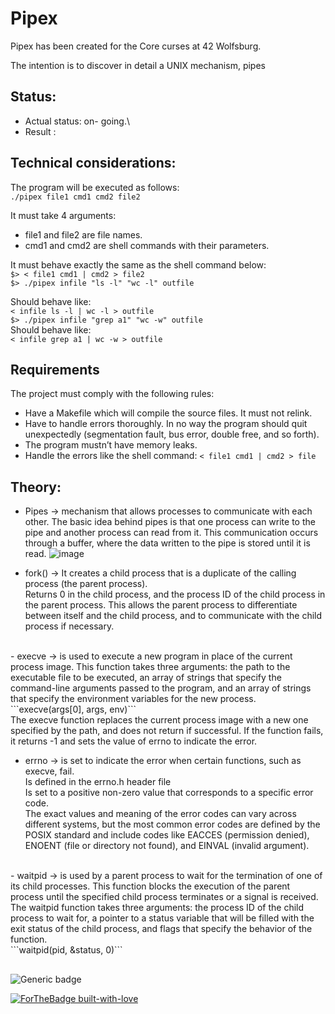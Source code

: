 # Pipex
Pipex has been created for the Core curses at 42 Wolfsburg.


The intention is to discover in detail a UNIX mechanism, pipes

## Status:
- Actual status:  on- going.\
- Result :

## Technical considerations:
The  program will be executed as follows:</br>
 ```./pipex file1 cmd1 cmd2 file2```</br>

It must take 4 arguments:</br>
- file1 and file2 are file names.</br>
- cmd1 and cmd2 are shell commands with their parameters.</br>

It must behave exactly the same as the shell command below:</br>
```$> < file1 cmd1 | cmd2 > file2```</br>
```$> ./pipex infile "ls -l" "wc -l" outfile```</br>

Should behave like: </br>
```< infile ls -l | wc -l > outfile```</br>
```$> ./pipex infile "grep a1" "wc -w" outfile```</br>
Should behave like: </br>
```< infile grep a1 | wc -w > outfile```</br>

## Requirements
The project must comply with the following rules:
- Have a Makefile which will compile the source files. It must not relink.
- Have to handle errors thoroughly. In no way the program should quit unexpectedly (segmentation fault, bus error, double free, and so forth).
- The program mustn’t have memory leaks.
- Handle the errors like the shell command:
```< file1 cmd1 | cmd2 > file```

## Theory:
- Pipes -> mechanism that allows processes to communicate with each other. The basic idea behind pipes is that one process can write to the pipe and another process can read from it. This communication occurs through a buffer, where the data written to the pipe is stored until it is read.
 ![image](https://user-images.githubusercontent.com/74324703/216047166-d7324b82-dca4-4daf-87c3-1685f9245174.png)

- fork() -> It creates a child process that is a duplicate of the calling process (the parent process).  </br>
Returns 0 in the child process, and the process ID of the child process in the parent process. This allows the parent process to differentiate between itself and the child process, and to communicate with the child process if necessary.
 </br>
- execve -> is used to execute a new program in place of the current process image. 
This function takes three arguments: the path to the executable file to be executed, 
an array of strings that specify the command-line arguments passed to the program, 
and an array of strings that specify the environment variables for the new process.</br>
```execve(args[0], args, env)```</br>
The execve function replaces the current process image with a new one specified by the path, 
and does not return if successful. If the function fails, it returns -1 and sets the value of errno to indicate the error. </br>

- errno  -> is set to indicate the error when certain functions, such as execve, fail. </br>
Is defined in the errno.h header file  </br>
Is set to a positive non-zero value that corresponds to a specific error code.  </br>
The exact values and meaning of the error codes can vary across different systems, 
but the most common error codes are defined by the POSIX standard and include codes like EACCES (permission denied), 
ENOENT (file or directory not found), and EINVAL (invalid argument). </br>
 </br>
 - waitpid -> is used by a parent process to wait for the termination of one of its child processes. This function blocks the execution of the parent process until the specified child process terminates or a signal is received.</br>
The waitpid function takes three arguments: the process ID of the child process to wait for, a pointer to a status variable that will be filled with the exit status of the child process, and flags that specify the behavior of the function.</br>
```waitpid(pid, &status, 0)```

##
![Generic badge](https://img.shields.io/badge/C-00599C?style=for-the-badge&logo=c&logoColor=white)

[![ForTheBadge built-with-love](http://ForTheBadge.com/images/badges/built-with-love.svg)](https://GitHub.com/Naereen/)
